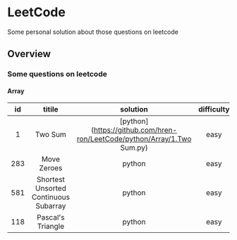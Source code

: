 # LeetCode
Some personal solution about those questions on leetcode

## Overview
### Some questions on leetcode
#### Array
 | id  | titile           |solution|difficulty| id | title          |solution| difficulty|
 |:---:|:----------------:|:------:|:--------:|:--:|:--------------:|:------:|:---------:|
 | 1   | Two Sum | [python](https://github.com/hren-ron/LeetCode/python/Array/1.Two Sum.py) |easy      |268 | Missing Number |python  |easy|
 | 283 | Move Zeroes      |python|easy| 461  | Hamming Distance|python|easy
 | 581 | Shortest Unsorted Continuous Subarray |python|easy| 674|  Longest Continuous Increasing Subsequence|python|easy|
 |118  | Pascal's Triangle|python|easy|119| Pascal's Triangle II|python|easy|